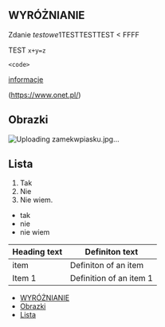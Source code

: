 

 ## WYRÓŻNIANIE
 Zdanie *testowe*1TESTTESTTEST 
 < FFFF  

 TEST `x+y=z`  
 ```
 <code>
 ```
 [informacje](https://www.onet.pl/)

 (https://www.onet.pl/)
## Obrazki  

![Uploading zamekwpiasku.jpg…]()



## Lista

1. Tak
2. Nie
3. Nie wiem.

- tak
- nie
- nie wiem

|Heading text|Definiton text|
|-------|-------------------|
| item | Definiton of an item|
Item 1 | Definition of an item 1|

- [WYRÓŻNIANIE](#wyróżnianie)
- [Obrazki](#obrazki)
- [Lista](#lista)
























 
